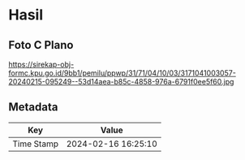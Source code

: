 # Hasil

## Foto C Plano

https://sirekap-obj-formc.kpu.go.id/9bb1/pemilu/ppwp/31/71/04/10/03/3171041003057-20240215-095249--53d14aea-b85c-4858-976a-6791f0ee5f60.jpg


## Metadata

| Key        | Value               |
| ---------- | ------------------- |
| Time Stamp | 2024-02-16 16:25:10 |



